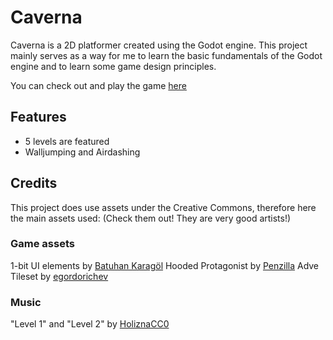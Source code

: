 # Caverna

Caverna is a 2D platformer created using the Godot engine. This project mainly serves as a way for me to learn the basic fundamentals of the Godot engine and to learn some game design principles. 

You can check out and play the game [here](https://rinriukato.itch.io/caverna-demo)

## Features

- 5 levels are featured
- Walljumping and Airdashing


## Credits
This project does use assets under the Creative Commons, therefore here the main assets used: (Check them out! They are very good artists!)

### Game assets
1-bit UI elements by [Batuhan Karagöl](https://andelrodis.itch.io/)
Hooded Protagonist by [Penzilla](https://penzilla.itch.io/)
Adve Tileset by [egordorichev](https://egordorichev.itch.io/)

### Music
"Level 1" and "Level 2" by [HoliznaCC0](https://freemusicarchive.org/music/holiznacc0/)
